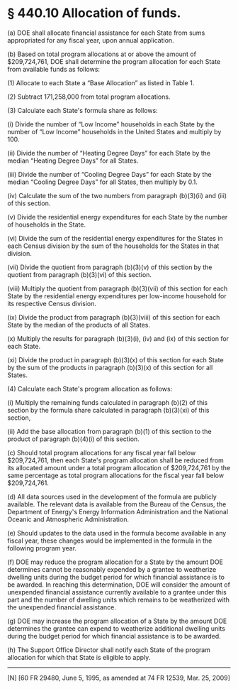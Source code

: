 # § 440.10   Allocation of funds.

(a) DOE shall allocate financial assistance for each State from sums appropriated for any fiscal year, upon annual application. 


(b) Based on total program allocations at or above the amount of $209,724,761, DOE shall determine the program allocation for each State from available funds as follows: 


(1) Allocate to each State a “Base Allocation” as listed in Table 1. 


(2) Subtract 171,258,000 from total program allocations. 


(3) Calculate each State's formula share as follows: 


(i) Divide the number of “Low Income” households in each State by the number of “Low Income” households in the United States and multiply by 100. 


(ii) Divide the number of “Heating Degree Days” for each State by the median “Heating Degree Days” for all States. 


(iii) Divide the number of “Cooling Degree Days” for each State by the median “Cooling Degree Days” for all States, then multiply by 0.1. 


(iv) Calculate the sum of the two numbers from paragraph (b)(3)(ii) and (iii) of this section. 


(v) Divide the residential energy expenditures for each State by the number of households in the State. 


(vi) Divide the sum of the residential energy expenditures for the States in each Census division by the sum of the households for the States in that division. 


(vii) Divide the quotient from paragraph (b)(3)(v) of this section by the quotient from paragraph (b)(3)(vi) of this section. 


(viii) Multiply the quotient from paragraph (b)(3)(vii) of this section for each State by the residential energy expenditures per low-income household for its respective Census division. 


(ix) Divide the product from paragraph (b)(3)(viii) of this section for each State by the median of the products of all States. 


(x) Multiply the results for paragraph (b)(3)(i), (iv) and (ix) of this section for each State. 


(xi) Divide the product in paragraph (b)(3)(x) of this section for each State by the sum of the products in paragraph (b)(3)(x) of this section for all States. 


(4) Calculate each State's program allocation as follows: 


(i) Multiply the remaining funds calculated in paragraph (b)(2) of this section by the formula share calculated in paragraph (b)(3)(xi) of this section, 


(ii) Add the base allocation from paragraph (b)(1) of this section to the product of paragraph (b)(4)(i) of this section. 


(c) Should total program allocations for any fiscal year fall below $209,724,761, then each State's program allocation shall be reduced from its allocated amount under a total program allocation of $209,724,761 by the same percentage as total program allocations for the fiscal year fall below $209,724,761. 


(d) All data sources used in the development of the formula are publicly available. The relevant data is available from the Bureau of the Census, the Department of Energy's Energy Information Administration and the National Oceanic and Atmospheric Administration. 


(e) Should updates to the data used in the formula become available in any fiscal year, these changes would be implemented in the formula in the following program year. 


(f) DOE may reduce the program allocation for a State by the amount DOE determines cannot be reasonably expended by a grantee to weatherize dwelling units during the budget period for which financial assistance is to be awarded. In reaching this determination, DOE will consider the amount of unexpended financial assistance currently available to a grantee under this part and the number of dwelling units which remains to be weatherized with the unexpended financial assistance. 


(g) DOE may increase the program allocation of a State by the amount DOE determines the grantee can expend to weatherize additional dwelling units during the budget period for which financial assistance is to be awarded. 


(h) The Support Office Director shall notify each State of the program allocation for which that State is eligible to apply.



---

[N] [60 FR 29480, June 5, 1995, as amended at 74 FR 12539, Mar. 25, 2009]




